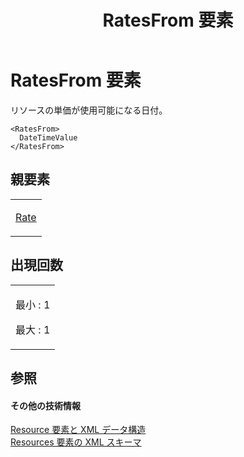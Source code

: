 ﻿---
title: RatesFrom 要素
TOCTitle: RatesFrom 要素
ms:assetid: 0da052f2-5573-4e95-a0d4-d94434df363e
ms:mtpsurl: https://msdn.microsoft.com/ja-jp/library/Bb968409(v=office.12)
ms:contentKeyID: 16731638
ms.date: 06/30/2008
mtps_version: v=office.12
ms.translationtype: HT
---

# RatesFrom 要素

リソースの単価が使用可能になる日付。

    <RatesFrom>
      DateTimeValue
    </RatesFrom>

## 親要素

<table>
<colgroup>
<col style="width: 100%" />
</colgroup>
<tbody>
<tr class="odd">
<td><p><a href="rate-element.md">Rate</a></p></td>
</tr>
</tbody>
</table>


## 出現回数


<table>
<colgroup>
<col style="width: 100%" />
</colgroup>
<tbody>
<tr class="odd">
<td><p>最小 : 1</p>
<p>最大 : 1</p></td>
</tr>
</tbody>
</table>


## 参照

#### その他の技術情報

[Resource 要素と XML データ構造](resource-elements-and-xml-structure.md)  
[Resources 要素の XML スキーマ](xml-schema-for-the-resources-element.md)

